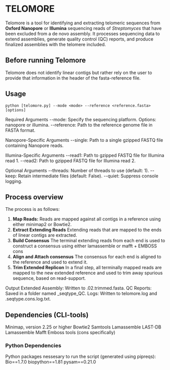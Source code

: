 # TELOMORE
Telomore is a tool for identifying and extracting telomeric sequences from **Oxford Nanopore** or **Illumina** sequencing reads of *Streptomyces* that have been excluded from a de novo assembly. It processes sequencing data to extend assemblies, generate quality control (QC) reports, and produce finalized assemblies with the telomere included.

## Before running Telomore
Telomore does not identify linear contigs but rather rely on the user to provide that information in
the header of the fasta-reference file. 

## Usage
```
python [telomore.py] --mode <mode> --reference <reference.fasta> [options]
```

Required Arguments
--mode: Specify the sequencing platform. Options: nanopore or illumina.
--reference: Path to the reference genome file in FASTA format.

Nanopore-Specific Arguments
--single: Path to a single gzipped FASTQ file containing Nanopore reads.

Illumina-Specific Arguments
--read1: Path to gzipped FASTQ file for Illumina read 1.
--read2: Path to gzipped FASTQ file for Illumina read 2.

Optional Arguments
--threads: Number of threads to use (default: 1).
--keep: Retain intermediate files (default: False).
--quiet: Suppress console logging.



## Process overview
The process is as follows:
1. **Map Reads:**
Reads are mapped against all contigs in a reference using either minimap2 or Bowtie2.
2. **Extract Extending Reads**
Extending reads that are mapped to the ends of linear contigs are extracted.
3. **Build Consensus**
The terminal extending reads from each end is used to construct a consensus using either lamassemble or mafft + EMBOSS cons
4. **Align and Attach consensus**
The consensus for each end is aligned to the reference and used to extend it.
5. **Trim Extended Replicon**
In a final step, all terminally mapped reads are mapped to the new extended reference and used to trim away spurious sequence, based on read-support.

Output
Extended Assembly: Written to <basename>.02.trimmed.fasta.
QC Reports: Saved in a folder named <basename>_seqtype_QC.
Logs: Written to telomore.log and <basename>.seqtype.cons.log.txt.


## Dependencies (CLI-tools)
Minimap, version 2.25 or higher
Bowtie2
Samtools
Lamassemble
LAST-DB
Lamassemble
Mafft
Emboss tools (cons specifically)

### Python Dependencies
Python packages nessesary to run the script (generated using pipreqs):
Bio==1.7.0
biopython==1.81
pysam==0.21.0


